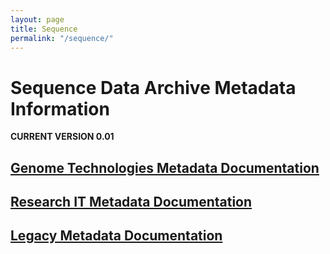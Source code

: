 ```yaml
---
layout: page
title: Sequence
permalink: "/sequence/"
---
```


# Sequence Data Archive Metadata Information
**CURRENT VERSION 0.01**


## [Genome Technologies Metadata Documentation](/sequence/GT/)

## [Research IT Metadata Documentation](/sequence/RIT/)

## [Legacy Metadata Documentation](/sequence/LEGACY/)
